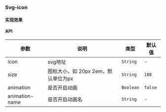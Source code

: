 ### Svg-icon

#### 实现效果

<demo-code>
  <icon slot="code" />
</demo-code>

#### API

|       参数      |         说明        |    类型  |      默认值    |
|-----------------|---------------------|----------|----------------|
| icon            | svg地址                         | `String`      | -      |
| size            | 图标大小，如 20px 2em，默认单位为px | `String`  | `188`  |
| animation       | 是否开启动画                    | `Boolean`     | `false`|
| animation-name  | 是否开启动画名                  | `String`      | -      |